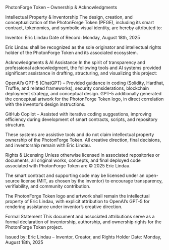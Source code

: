 PhotonForge Token – Ownership & Acknowledgments

Intellectual Property & Inventorship
The design, creation, and conceptualization of the PhotonForge Token (PFGE), 
including its smart contract, tokenomics, and symbolic visual identity, are hereby attributed to:

Inventor: Eric Lindau
Date of Record: Monday, August 18th, 2025

Eric Lindau shall be recognized as the sole originator and intellectual rights holder 
of the PhotonForge Token and its associated ecosystem.

Acknowledgments & AI Assistance
In the spirit of transparency and professional acknowledgment, the following tools 
and AI systems provided significant assistance in drafting, structuring, and visualizing this project:

OpenAI’s GPT-5 (ChatGPT) – Provided guidance in coding (Solidity, Hardhat, Truffle, 
and related frameworks), security considerations, blockchain deployment strategy, and conceptual design.
GPT-5 additionally generated the conceptual artwork for the PhotonForge Token logo,
in direct correlation with the inventor’s design instructions.

GitHub Copilot – Assisted with iterative coding suggestions, improving efficiency 
during development of smart contracts, scripts, and repository structure.

These systems are assistive tools and do not claim intellectual property ownership of the PhotonForge Token. 
All creative direction, final decisions, and inventorship remain with Eric Lindau.

Rights & Licensing
Unless otherwise licensed in associated repositories or documents, all original works, concepts,
and final deployed code associated with PhotonForge Token are © 2025 Eric Lindau.

The smart contract and supporting code may be licensed under an open-source license (MIT, as chosen by the inventor) 
to encourage transparency, verifiability, and community contribution.

The PhotonForge Token logo and artwork shall remain the intellectual property of Eric Lindau, with explicit attribution to 
OpenAI’s GPT-5 for rendering assistance under inventor’s creative direction.

Formal Statement
This document and associated attributions serve as a formal declaration of inventorship, authorship, 
and ownership rights for the PhotonForge Token project.

Issued by:
Eric Lindau – Inventor, Creator, and Rights Holder
Date: Monday, August 18th, 2025
